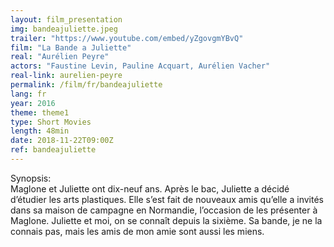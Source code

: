 ```yaml
---
layout: film_presentation
img: bandeajuliette.jpeg
trailer: "https://www.youtube.com/embed/yZgovgmYBvQ"
film: "La Bande a Juliette"
real: "Aurélien Peyre"
actors: "Faustine Levin, Pauline Acquart, Aurélien Vacher"
real-link: aurelien-peyre
permalink: /film/fr/bandeajuliette
lang: fr
year: 2016
theme: theme1
type: Short Movies
length: 48min
date: 2018-11-22T09:00Z
ref: bandeajuliette
---
```


<span class="name"> Synopsis:</span> <br/>
<span class="resumefilm">  Maglone et Juliette ont dix-neuf ans. Après le bac, Juliette a décidé d’étudier les arts plastiques. Elle s’est fait de nouveaux amis qu’elle a invités dans sa maison de campagne en Normandie, l’occasion de les présenter à Maglone. Juliette et moi, on se connaît depuis la sixième. Sa bande, je ne la connais pas, mais les amis de mon amie sont aussi les miens. </span>
